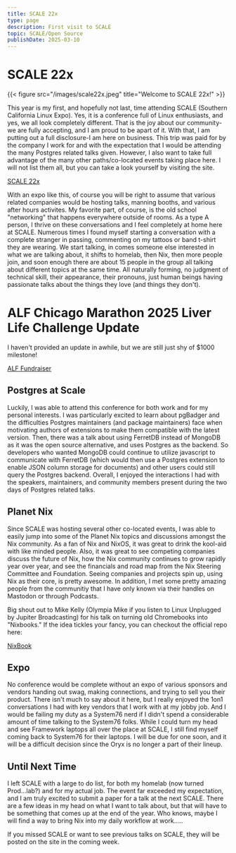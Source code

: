 ```yaml
---
title: SCALE 22x
type: page
description: First visit to SCALE
topic: SCALE/Open Source
publishDate: 2025-03-10
---
```


# SCALE 22x

{{< figure src="/images/scale22x.jpeg" title="Welcome to SCALE 22x!" >}}

This year is my first, and hopefully not last, time attending SCALE (Southern California Linux Expo). Yes, it is a conference full of Linux enthusiasts, and yes, we all look completely different. That is the joy about our community-we are fully accepting, and I am proud to be apart of it. With that, I am putting out a full disclosure-I am here on business. This trip was paid for by the company I work for and with the expectation that I would be attending the many Postgres related talks given. However, I also want to take full advantage of the many other paths/co-located events taking place here. I will not list them all, but you can take a look yourself by visiting the site.

[SCALE 22x](https://www.socallinuxexpo.org/scale/22x)

With an expo like this, of course you will be right to assume that various related companies would be hosting talks, manning booths, and various after hours activites. My favorite part, of course, is the old school "networking" that  happens everywhere outside of rooms. As a type A person, I thrive on these conversations and I feel completely at home here at SCALE. Numerous times I found myself starting a conversation with a complete stranger in passing, commenting on my tattoos or band t-shirt they are wearing. We start talking, in comes someone else interested in what we are talking about, it shifts to homelab, then Nix, then more people join, and soon enough there are about 15 people in the group all talking about different topics at the same time. All naturally forming, no judgment of technical skill, their appearance, their pronouns, just human beings having passionate talks about the things they love (and things they don't). 

# ALF Chicago Marathon 2025 Liver Life Challenge Update

I haven't provided an update in awhile, but we are still just shy of $1000 milestone!

[ALF Fundraiser](https://liverlifechallenge.org/chicago/support/#jfrye)


## Postgres at Scale

Luckily, I was able to attend this conference for both work and for my personal interests.  I was particularly excited to learn about pgBadger and the difficulties Postgres maintainers (and package maintainers) face when motivating authors of extensions to make them compatible with the latest version. Then, there was a talk about using FerretDB instead of MongoDB as it was the open source alternative, and uses Postgres as the backend. So developers who wanted MongoDB could continue to utilize javascript to communicate with FerretDB (which would then use a Postgres extension to enable JSON column storage for documents) and other users could still query the Postgres backend. Overall, I enjoyed the interactions I had with the speakers, maintainers, and community members present during the two days of Postgres related talks. 

## Planet Nix

Since SCALE was hosting several other co-located events, I was able to easily jump into some of the Planet Nix topics and discussions amongst the Nix community. As a fan of Nix and NixOS, it was great to drink the kool-aid with like minded people. Also, it was great to see competing companies discuss the future of Nix, how the Nix community continues to grow rapidly year over year, and see the financials and road map from the Nix Steering Committee and Foundation. Seeing companies and projects spin up, using Nix as their core, is pretty awesome. In addition, I met some pretty amazing people from the communitiy that I have only known via their handles on Mastodon or through Podcasts. 

Big shout out to Mike Kelly (Olympia Mike if you listen to Linux Unplugged by Jupiter Broadcasting) for his talk on turning old Chromebooks into "Nixbooks." If the idea tickles your fancy, you can checkout the official repo here: 

[NixBook](https://github.com/mkellyxp/Nixbook)


## Expo

No conference would be complete without an expo of various sponsors and vendors handing out swag, making connections, and trying to sell you their product. There isn't much to say about it here, but I really enjoyed the 1on1 conversations I had with key vendors that I work with at my jobby job. And I would be failing my duty as a System76 nerd if I didn't spend a considerable amount of time talking to the System76 folks. While I could turn my head and see Framework laptops all over the place at SCALE, I still find myself coming back to System76 for their laptops. I will be due for one soon, and it will be a difficult decision since the Oryx is no longer a part of their lineup. 


## Until Next Time

I left SCALE with a large to do list, for both my homelab (now turned Prod...lab?) and for my actual job. The event far exceeded my expectation, and I am truly excited to submit a paper for a talk at the next SCALE. There are a few ideas in my head on what I want to talk about, but that will have to be something that comes up at the end of the year. Who knows, maybe I will find a way to bring Nix into my daily workflow at work.....

If you missed SCALE or want to see previous talks on SCALE, they will be posted on the site in the coming week.